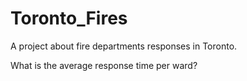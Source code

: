 # Toronto_Fires

A project about fire departments responses in Toronto.

What is the average response time per ward?